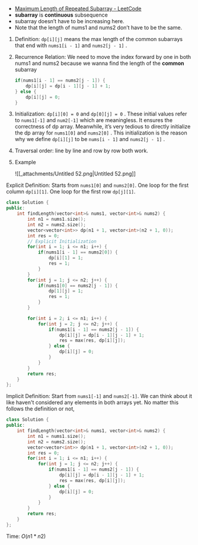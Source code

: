 - [Maximum Length of Repeated Subarray - LeetCode](https://leetcode.com/problems/maximum-length-of-repeated-subarray/description/)
- **subarray** is **continuous** subsequence
- subarray doesn’t have to be increasing here.
- Note that the length of nums1 and nums2 don’t have to be the same.

1. Definition: `dp[i][j]` means the max length of the common subarrays that end with `nums1[i - 1]` and `nums2[j - 1]` .
2. Recurrence Relation: We need to move the index forward by one in both nums1 and nums2 because we wanna find the length of the **common** subarray
    
    ```C++
    if(nums1[i - 1] == nums2[j - 1]) {
        dp[i][j] = dp[i - 1][j - 1] + 1;
    } else {
		dp[i][j] = 0;
    }
    ```
    
3. Initialization: `dp[i][0] = 0` and `dp[0][j] = 0` . These initial values refer to `nums1[-1]` and `num2[-1]` which are meaningless. It ensures the correctness of dp array. Meanwhile, it’s very tedious to directly initialize the dp array for `nums1[0]` and `nums2[0]` . This initialization is the reason why we define `dp[i][j]` to be `nums[i - 1]` and `nums2[j - 1]` .
4. Traversal order: line by line and row by row both work.
5. Example
    
    ![[_attachments/Untitled 52.png|Untitled 52.png]]

Explicit Definition: Starts from `nums1[0]` and `nums2[0]`. One loop for the first column `dp[i][1]`. One loop for the first row `dp[j][1]`. 

```cpp
class Solution {
public:
    int findLength(vector<int>& nums1, vector<int>& nums2) {
        int n1 = nums1.size();
        int n2 = nums2.size();
        vector<vector<int>> dp(n1 + 1, vector<int>(n2 + 1, 0));
        int res = 0;
        // Explicit Initialization
        for(int i = 1; i <= n1; i++) {
            if(nums1[i - 1] == nums2[0]) {
                dp[i][1] = 1;
                res = 1;
            }
        }
        for(int j = 1; j <= n2; j++) {
            if(nums1[0] == nums2[j - 1]) {
                dp[1][j] = 1;
                res = 1;
            }
        }

        for(int i = 2; i <= n1; i++) {
            for(int j = 2; j <= n2; j++) {
                if(nums1[i - 1] == nums2[j - 1]) {
                    dp[i][j] = dp[i - 1][j - 1] + 1;
                    res = max(res, dp[i][j]);
                } else {
                    dp[i][j] = 0;
                }
            }
        }
        return res;
    }
};
```

Implicit Definition: Start from `nums1[-1]` and `nums2[-1]`. We can think about it like haven't considered any elements in both arrays yet. No matter this follows the definition or not, 

```Cpp
class Solution {
public:
    int findLength(vector<int>& nums1, vector<int>& nums2) {
        int n1 = nums1.size();
        int n2 = nums2.size();
        vector<vector<int>> dp(n1 + 1, vector<int>(n2 + 1, 0));
        int res = 0;
        for(int i = 1; i <= n1; i++) {
            for(int j = 1; j <= n2; j++) {
                if(nums1[i - 1] == nums2[j - 1]) {
                    dp[i][j] = dp[i - 1][j - 1] + 1;
                    res = max(res, dp[i][j]);
                } else {
					dp[i][j] = 0;
				}
            }
        }
        return res;
    }
};
```

Time: $O(n1*n2)$